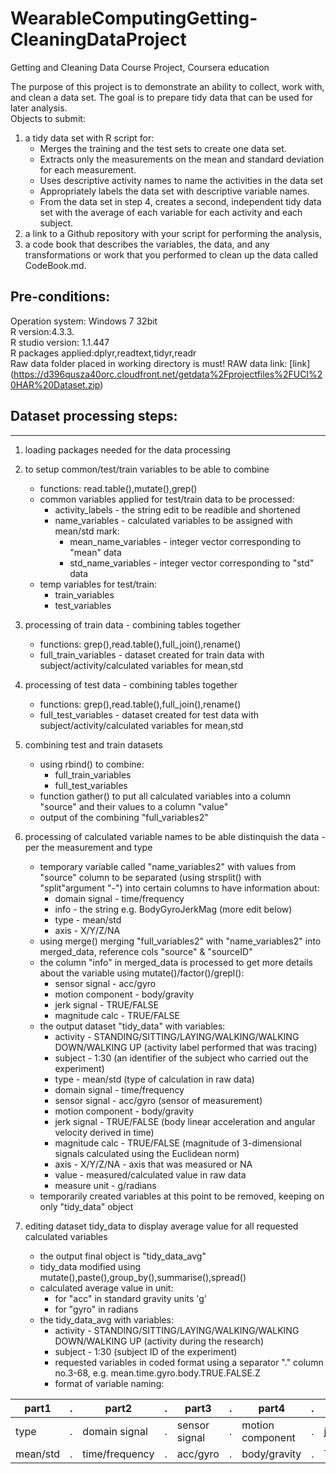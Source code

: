 # WearableComputingGetting-CleaningDataProject
Getting and Cleaning Data Course Project, Coursera education

The purpose of this project is to demonstrate an ability to collect, work with, and clean a data set. The goal is to prepare tidy data that can be used for later analysis.  
Objects to submit:  
1. a tidy data set with R script for:  
	* Merges the training and the test sets to create one data set.  
	* Extracts only the measurements on the mean and standard deviation for each measurement.  
	* Uses descriptive activity names to name the activities in the data set  
	* Appropriately labels the data set with descriptive variable names.  
	* From the data set in step 4, creates a second, independent tidy data set with the average of each variable for each activity and each subject.  
2. a link to a Github repository with your script for performing the analysis,  
3. a code book that describes the variables, the data, and any transformations or work that you performed to clean up the data called CodeBook.md.  


## Pre-conditions:
Operation system: Windows 7 32bit  
R version:4.3.3.  
R studio version: 1.1.447  
R packages applied:dplyr,readtext,tidyr,readr  
Raw data folder placed in working directory is must! RAW data link: [link] (https://d396qusza40orc.cloudfront.net/getdata%2Fprojectfiles%2FUCI%20HAR%20Dataset.zip)  

## Dataset processing steps:
----------------------------
1. loading packages needed for the data processing  

2. to setup common/test/train variables to be able to combine  
	* functions: read.table(),mutate(),grep()  
	* common variables applied for test/train data to be processed:  
		+ activity_labels - the string edit to be readible and shortened  
		+ name_variables - calculated variables to be assigned with mean/std mark:  
			+ mean_name_variables - integer vector corresponding to "mean" data    
			+ std_name_variables - integer vector corresponding to "std" data    
	* temp variables for test/train:  
		+ train_variables  
		+ test_variables  	 	

3. processing of train data - combining tables together  
	* functions: grep(),read.table(),full_join(),rename()  
	* full_train_variables - dataset created for train data with subject/activity/calculated variables for mean,std  

4. processing of test data - combining tables together  
	* functions: grep(),read.table(),full_join(),rename()  
	* full_test_variables - dataset created for test data with subject/activity/calculated variables for mean,std  

5. combining test and train datasets  
	* using rbind() to combine:  
		+ full_train_variables  
		+ full_test_variables  
	* function gather() to put all calculated variables into a column "source" and their values to a column "value"  
	* output of the combining "full_variables2"  

6. processing of calculated variable names to be able distinquish the data - per the measurement and type  
	* temporary variable called "name_variables2" with values from "source" column to be separated (using strsplit() with "split"argument "-") into certain columns to have information about:  
		+ domain signal - time/frequency  
		+ info - the string e.g. BodyGyroJerkMag (more edit below)  
		+ type - mean/std  
		+ axis - X/Y/Z/NA  
	* using merge() merging "full_variables2" with "name_variables2" into merged_data, reference cols "source" & "sourceID"  	
	* the column "info" in merged_data is processed to get more details about the variable using mutate()/factor()/grepl():  
		+ sensor signal - acc/gyro  
		+ motion component - body/gravity  
		+ jerk signal - TRUE/FALSE  
		+ magnitude calc - TRUE/FALSE  
	* the output dataset "tidy_data" with variables:  
		+ activity - STANDING/SITTING/LAYING/WALKING/WALKING DOWN/WALKING UP (activity label performed that was tracing)  
		+ subject  - 1:30 (an identifier of the subject who carried out the experiment)  
		+ type - mean/std (type of calculation in raw data)  
		+ domain signal - time/frequency      
		+ sensor signal - acc/gyro (sensor of measurement)      
		+ motion component - body/gravity  
		+ jerk signal - TRUE/FALSE (body linear acceleration and angular velocity derived in time)  
		+ magnitude calc - TRUE/FALSE  (magnitude of 3-dimensional signals calculated using the Euclidean norm)  
		+ axis - X/Y/Z/NA - axis that was measured or NA  
		+ value - measured/calculated value in raw data  
		+ measure unit - g/radians    
	* temporarily created variables at this point to be removed, keeping on only "tidy_data" object  
7. editing dataset tidy_data to display average value for all requested calculated variables  
	* the output final object is "tidy_data_avg"  
	* tidy_data modified using mutate(),paste(),group_by(),summarise(),spread()  
	* calculated average value in unit:  
		+ for "acc" in standard gravity units 'g'  
		+ for "gyro" in radians 
	* the tidy_data_avg with variables:  
		+ activity - STANDING/SITTING/LAYING/WALKING/WALKING DOWN/WALKING UP (activity during the research)  
		+ subject  - 1:30 (subject ID of the experiment)  
		+ requested variables in coded format using a separator "." column no.3-68, e.g. mean.time.gyro.body.TRUE.FALSE.Z  
		+ format of variable naming:  

part1	|.|part2	  |.|part3        |.|part4           |.|part5           |.|part6         |.|part7   |
--------|-|---------------|-|-------------|-|----------------|-|----------------|-|--------------|-|--------|
type	|.|domain signal  |.|sensor signal|.|motion component|.|jerk signal	|.|magnitude calc|.|axis    |
mean/std|.|time/frequency |.|acc/gyro	  |.|body/gravity    |.|TRUE/FALSE	|.|TRUE/FALSE	 |.|X/Y/Z/NA|  
	 
